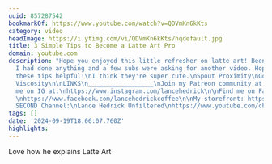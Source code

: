 ```yaml
---
uuid: 857287542
bookmarkOf: https://www.youtube.com/watch?v=QDVmKn6kKts
category: video
headImage: https://i.ytimg.com/vi/QDVmKn6kKts/hqdefault.jpg
title: 3 Simple Tips to Become a Latte Art Pro
domain: youtube.com
description: "Hope you enjoyed this little refresher on latte art! Been a while since
  I had done anything and a few subs were asking for another video. Hope you find
  these tips helpful!\nI think they're super cute.\nSpout Proximity\nGoing Floward\nCanvas
  Viscosity\n\nLINKS\n__________________\nJoin my Patreon community at:\nhttps://www.patreon.com/lancehedrick\n\nFind
  me on IG at:\nhttps://www.instagram.com/lancehedrick\n\nFind me on Facebook at:
  \nhttps://www.facebook.com/lancehedrickcoffee\n\nMy storefront: https://www.amazon.com/shop/lancehedrick\n\nMy
  SECOND Channel:\nLance Hedrick Unfiltered\nhttps://www.youtube.com/channel/UCvNpZQzurSNZQ8e2QNGNXsA\n__________________"
tags: []
date: '2024-09-19T18:06:07.760Z'
highlights: 
---
```


Love how he explains Latte Art


